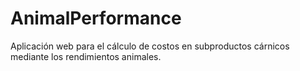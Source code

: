# AnimalPerformance
Aplicación web para el cálculo de costos en subproductos cárnicos mediante los rendimientos animales.

